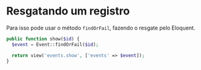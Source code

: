 # Resgatando um registro
Para isso pode usar o método `findOrFail`, fazendo o resgate pelo Eloquent.

```php
public function show($id) {
  $event = Event::findOrFail($id);

  return view('events.show', ['events' => $event]);
}
```
